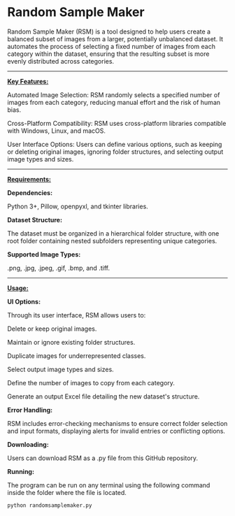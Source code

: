 # Random Sample Maker
Random Sample Maker (RSM) is a tool designed to help users create a balanced subset of images from a larger, potentially unbalanced dataset. It automates the process of selecting a fixed number of images from each category within the dataset, ensuring that the resulting subset is more evenly distributed across categories.

** **

**<ins>Key Features:</ins>**

Automated Image Selection: RSM randomly selects a specified number of images from each category, reducing manual effort and the risk of human bias.

Cross-Platform Compatibility: RSM uses cross-platform libraries compatible with Windows, Linux, and macOS.

User Interface Options: Users can define various options, such as keeping or deleting original images, ignoring folder structures, and selecting output image types and sizes.

** **

**<ins>Requirements:</ins>**

**Dependencies:** 

Python 3+, Pillow, openpyxl, and tkinter libraries.

**Dataset Structure:** 

The dataset must be organized in a hierarchical folder structure, with one root folder containing nested subfolders representing unique categories.

**Supported Image Types:** 

.png, .jpg, .jpeg, .gif, .bmp, and .tiff.

** **

**<ins>Usage:</ins>**

**UI Options:** 

Through its user interface, RSM allows users to:

Delete or keep original images.

Maintain or ignore existing folder structures.

Duplicate images for underrepresented classes.

Select output image types and sizes.

Define the number of images to copy from each category.

Generate an output Excel file detailing the new dataset's structure.

**Error Handling:**

RSM includes error-checking mechanisms to ensure correct folder selection and input formats, displaying alerts for invalid entries or conflicting options.

**Downloading:**

Users can download RSM as a .py file from this GitHub repository.

**Running:**

The program can be run on any terminal using the following command inside the folder where the file is located.

```bash
python randomsamplemaker.py
